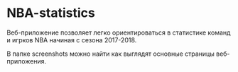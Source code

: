 # NBA-statistics

 Веб-приложение позволяет легко ориентироваться в статистике команд и игрков NBA начиная с сезона 2017-2018.
 
 В папке screenshots можно найти как выглядят основные страницы веб-приложения.
